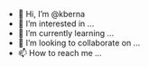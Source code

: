 - 👋 Hi, I’m @kberna
- 👀 I’m interested in ...
- 🌱 I’m currently learning ...
- 💞️ I’m looking to collaborate on ...
- 📫 How to reach me ...

<!---
kberna/kberna is a ✨ special ✨ repository because its `README.md` (this file) appears on your GitHub profile.
You can click the Preview link to take a look at your changes.
--->
